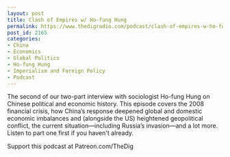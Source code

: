 ```yaml
---
layout: post
title: Clash of Empires w/ Ho-fung Hung
permalink: https://www.thedigradio.com/podcast/clash-of-empires-w-ho-fung-hung/index.html
post_id: 2165
categories: 
- China
- Economics
- Global Politics
- Ho-fung Hung
- Imperialism and Foreign Policy
- Podcast
---
```


The second of our two-part interview with sociologist Ho-fung Hung on Chinese political and economic history. This episode covers the 2008 financial crisis, how China’s response deepened global and domestic economic imbalances and (alongside the US) heightened geopolitical conflict, the current situation—including Russia’s invasion—and a lot more. Listen to part one first if you haven't already.

Support this podcast at Patreon.com/TheDig